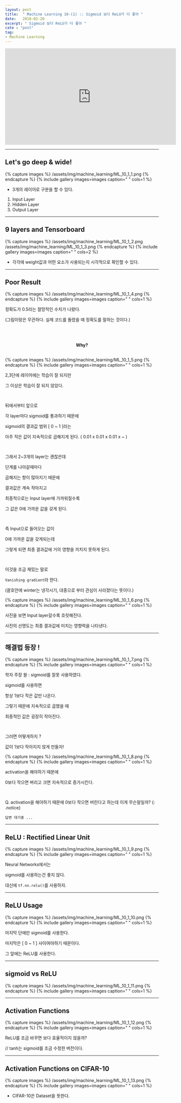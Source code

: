 ```yaml
---
layout: post
title:  " Machine Learning 10-(1) :: Sigmoid 보다 ReLU가 더 좋아 "
date:   2018-02-20
excerpt: " Sigmoid 보다 ReLU가 더 좋아 "
cate : "post"
tag:
- Machine Learning
---
```


<iframe width="560" height="315" src="https://www.youtube.com/embed/cKtg_fpw88c" frameborder="0" allow="autoplay; encrypted-media" allowfullscreen></iframe>


---


## Let's go deep & wide!

{% capture images %}
/assets/img/machine_learning/ML_10_1_1.png
{% endcapture %}
{% include gallery images=images caption=" " cols=1 %}


* 3개의 레이어로 구분을 할 수 있다.

1. Input Layer
2. Hidden Layer
3. Output Layer



---

## 9 layers and Tensorboard

{% capture images %}
/assets/img/machine_learning/ML_10_1_2.png
/assets/img/machine_learning/ML_10_1_3.png
{% endcapture %}
{% include gallery images=images caption=" " cols=2 %}


* 각각에 weight값과 어떤 요소가 사용되는지 시각적으로 확인할 수 있다.


---


## Poor Result

{% capture images %}
/assets/img/machine_learning/ML_10_1_4.png
{% endcapture %}
{% include gallery images=images caption=" " cols=1 %}

정확도가 0.5라는 절망적인 수치가 나왔다.

(그림이랑은 무관하다. 실제 코드를 돌렸을 때 정확도를 말하는 것이다.)



<br>

<br>

<br>

<center><b> Why? </b></center>

<br>


{% capture images %}
/assets/img/machine_learning/ML_10_1_5.png
{% endcapture %}
{% include gallery images=images caption=" " cols=1 %}


2,3단에 레이어에는 학습이 잘 되지만

그 이상은 학습이 잘 되지 않았다.


<br>

뒤에서부터 앞으로

각 layer마다 sigmoid를 통과하기 때문에

sigmoid의 결과값 범위 [ 0 ~ 1 ]라는 

아주 작은 값이 지속적으로 곱해지게 된다. ( 0.01 x 0.01 x 0.01 x ~ )

<br>

그래서 2~3개의 layer는 괜찮은데

단계를 나아갈때마다 

곱해지는 항이 많아지기 때문에

결과값은 계속 작아지고 

최종적으로는 Input layer에 가까워질수록 

그 값은 0에 가까운 값을 갖게 된다.

<br>

즉 Input으로 들어오는 값이

0에 가까운 값을 갖게되는데

그렇게 되면 최종 결과값에 거의 영향을 끼치지 못하게 된다.

<br>

이것을 조금 재밌는 말로 

`Vanishing gradient`라 한다.

(괄호안에 winter는 냉각시기, 대중으로 부터 관심이 사라졌다는 뜻이다.)

{% capture images %}
/assets/img/machine_learning/ML_10_1_6.png
{% endcapture %}
{% include gallery images=images caption=" " cols=1 %}

사진을 보면 Input layer갈수록 흐릿해진다.

사진의 선명도는 최종 결과값에 미치는 영향력을 나타낸다.

---


## 해결법 등장 ! 

{% capture images %}
/assets/img/machine_learning/ML_10_1_7.png
{% endcapture %}
{% include gallery images=images caption=" " cols=1 %}

학자 주장 왈 : sigmoid를 잘못 사용하였다.

sigmoid를 사용하면 

항상 1보다 작은 값만 나온다.

그렇기 때문에 지속적으로 곱했을 때

최종적인 값은 굉장히 작아진다.

<br>

그러면 어떻게하지 ?

값이 1보다 작아지지 않게 만들자!

{% capture images %}
/assets/img/machine_learning/ML_10_1_8.png
{% endcapture %}
{% include gallery images=images caption=" " cols=1 %}

activation을 해야하기 때문에 

0보다 작으면 버리고 크면 지속적으로 증가시킨다.

<br>

Q. activation을 해야하기 때문에 0보다 작으면 버린다고 하는데 이게 무슨말일까?
{: .notice}

```
답변 대기중 ... 
```


---


## ReLU : Rectified Linear Unit



{% capture images %}
/assets/img/machine_learning/ML_10_1_9.png
{% endcapture %}
{% include gallery images=images caption=" " cols=1 %}


Neural Networks에서는 

sigmoid를 사용하는건 좋지 않다.

대신에 `tf.nn.relu()`를 사용하자.

---

## ReLU Usage

{% capture images %}
/assets/img/machine_learning/ML_10_1_10.png
{% endcapture %}
{% include gallery images=images caption=" " cols=1 %}

마지막 단에만 sigmoid를 사용한다.

마지막은 [ 0 ~ 1 ] 사이여야하기 때문이다.

그 앞에는 ReLU를 사용한다.

---

## sigmoid vs ReLU

{% capture images %}
/assets/img/machine_learning/ML_10_1_11.png
{% endcapture %}
{% include gallery images=images caption=" " cols=1 %}


---

## Activation Functions

{% capture images %}
/assets/img/machine_learning/ML_10_1_12.png
{% endcapture %}
{% include gallery images=images caption=" " cols=1 %}


ReLU를 조금 바꾸면 보다 효율적이지 않을까?

// tanh는 sigmoid를 조금 수정한 버전이다.


---

## Activation Functions on CIFAR-10

{% capture images %}
/assets/img/machine_learning/ML_10_1_13.png
{% endcapture %}
{% include gallery images=images caption=" " cols=1 %}


* CIFAR-10은 Dataset을 뜻한다.



















